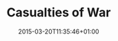 ---
clipterms:
- Crane Shot
commentary: ''
date: '2015-03-20T11:35:46+01:00'
director_first: Victor
director_last: Fleming
film: Gone With The Wind
length: '1:14'
quicktime: casualties_of_war.mov
source: 1998 MGM Home Entertainment
title: Casualties of War
year: '1939'
---